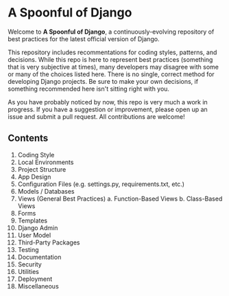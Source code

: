 # A Spoonful of Django

Welcome to **A Spoonful of Django**, a continuously-evolving repository of best practices for the latest official version of Django. 

This repository includes recommentations for coding styles, patterns, and decisions. While this repo is here to represent best practices (something that is very subjective at times), many developers may disagree with some or many of the choices listed here. There is no single, correct method for developing Django projects. Be sure to make your own decisions, if something recommended here isn't sitting right with you.

As you have probably noticed by now, this repo is very much a work in progress. If you have a suggestion or improvement, please open up an issue and submit a pull request. All contributions are welcome!

## Contents

1. Coding Style
2. Local Environments
3. Project Structure
4. App Design
5. Configuration Files (e.g. settings.py, requirements.txt, etc.)
6. Models / Databases
7. Views (General Best Practices)
    a. Function-Based Views
    b. Class-Based Views
8. Forms
9. Templates
10. Django Admin
11. User Model
12. Third-Party Packages
13. Testing
14. Documentation
15. Security
16. Utilities
17. Deployment
18. Miscellaneous
